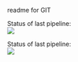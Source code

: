 readme for GIT

Status of last pipeline: <br>
<img src="https://github.com/Dmitriy-Muchanovskiy/test_git_actions/workflows/CI-CD-gitactions-to-AWS-ElasticBeanstalk/badge.svg?branch-master"><br>


Status of last pipeline: <br>
<img src="https://github.com/Dmitriy-Muchanovskiy/test_git_actions/workflows/MY-CI\CD/badge.svg?branch-master"><br>

